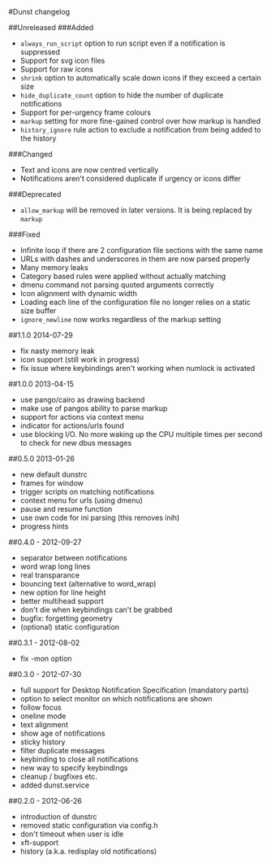 #Dunst changelog

##Unreleased
###Added
- `always_run_script` option to run script even if a notification is suppressed
- Support for svg icon files
- Support for raw icons
- `shrink` option to automatically scale down icons if they exceed a certain size
- `hide_duplicate_count` option to hide the number of duplicate notifications
- Support for per-urgency frame colours
- `markup` setting for more fine-gained control over how markup is handled
- `history_ignore` rule action to exclude a notification from being added to the history

###Changed
- Text and icons are now centred vertically
- Notifications aren't considered duplicate if urgency or icons differ

###Deprecated
- `allow_markup` will be removed in later versions. It is being replaced by `markup`

###Fixed
- Infinite loop if there are 2 configuration file sections with the same name
- URLs with dashes and underscores in them are now parsed properly
- Many memory leaks
- Category based rules were applied without actually matching
- dmenu command not parsing quoted arguments correctly
- Icon alignment with dynamic width
- Loading each line of the configuration file no longer relies on a static size buffer
- `ignore_newline` now works regardless of the markup setting

##1.1.0 2014-07-29
- fix nasty memory leak
- icon support (still work in progress)
- fix issue where keybindings aren't working when numlock is activated

##1.0.0 2013-04-15
- use pango/cairo as drawing backend
- make use of pangos ability to parse markup
- support for actions via context menu
- indicator for actions/urls found
- use blocking I/O. No more waking up the CPU multiple times per second to check for new dbus messages

##0.5.0 2013-01-26
- new default dunstrc
- frames for window
- trigger scripts on matching notifications
- context menu for urls (using dmenu)
- pause and resume function
- use own code for ini parsing (this removes inih)
- progress hints

##0.4.0 - 2012-09-27
- separator between notifications
- word wrap long lines
- real transparance
- bouncing text (alternative to word_wrap)
- new option for line height
- better multihead support
- don't die when keybindings can't be grabbed
- bugfix: forgetting geometry
- (optional) static configuration

##0.3.1 - 2012-08-02
- fix -mon option

##0.3.0 - 2012-07-30
- full support for Desktop Notification Specification (mandatory parts)
- option to select monitor on which notifications are shown
- follow focus
- oneline mode
- text alignment
- show age of notifications
- sticky history
- filter duplicate messages
- keybinding to close all notifications
- new way to specify keybindings
- cleanup / bugfixes etc.
- added dunst.service

##0.2.0 - 2012-06-26
- introduction of dunstrc
- removed static configuration via config.h
- don't timeout when user is idle
- xft-support
- history (a.k.a. redisplay old notifications)
